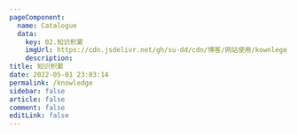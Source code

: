 ```yaml
---
pageComponent: 
  name: Catalogue
  data: 
    key: 02.知识积累
    imgUrl: https://cdn.jsdelivr.net/gh/su-dd/cdn/博客/网站使用/kownlege.png
    description: 
title: 知识积累
date: 2022-05-01 23:03:14
permalink: /knowledge
sidebar: false
article: false
comment: false
editLink: false
---
```

